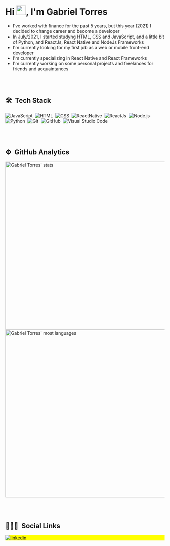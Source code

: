 <h1 align="left">Hi <img src="https://raw.githubusercontent.com/kaueMarques/kaueMarques/master/hi.gif" width="30px">, I'm Gabriel Torres</h1>

- I've worked with finance for the past 5 years, but this year (2021) I decided to change career and become a developer
- In July/2021, I started studyng HTML, CSS and JavaScript, and a little bit of Python, and ReactJs, React Native and NodeJs Frameworks
- I'm currently looking for my first job as a web or mobile front-end developer
- I'm currently specializing in React Native and React Frameworks
- I'm currently working on some personal projects and freelances for friends and acquaintances

<br><br>

## 🛠 &nbsp;Tech Stack

![JavaScript](https://img.shields.io/badge/-JavaScript-05122A?style=flat&logo=javascript)&nbsp;
![HTML](https://img.shields.io/badge/-HTML-05122A?style=flat&logo=HTML5)&nbsp;
![CSS](https://img.shields.io/badge/-CSS-05122A?style=flat&logo=CSS3&logoColor=1572B6)&nbsp;
![ReactNative](https://img.shields.io/badge/-ReactNative-05122A?style=flat&logo=react)&nbsp;
![ReactJs](https://img.shields.io/badge/-React-05122A?style=flat&logo=react)&nbsp;
![Node.js](https://img.shields.io/badge/-Node.js-05122A?style=flat&logo=node.js)&nbsp;
![Python](https://img.shields.io/badge/-Python-05122A?style=flat&logo=python)&nbsp;
![Git](https://img.shields.io/badge/-Git-05122A?style=flat&logo=git)&nbsp;
![GitHub](https://img.shields.io/badge/-GitHub-05122A?style=flat&logo=github)&nbsp;
![Visual Studio Code](https://img.shields.io/badge/-Visual%20Studio%20Code-05122A?style=flat&logo=visual-studio-code&logoColor=007ACC)&nbsp;

<br><br>

## ⚙️ &nbsp;GitHub Analytics

<p align="left">
<img width="530em" src="https://github-readme-stats-sigma-seven.vercel.app/api?username=gvtorress&show_icons=true&theme=vision-friendly-dark" alt="Gabriel Torres' stats"/>
<img width="530em" src="https://github-readme-stats-sigma-seven.vercel.app/api/top-langs/?username=gvtorress&layout=compact&langs_count=6" alt="Gabriel Torres' most languages"/>
</p>

<br><br>

## 👨🏽‍🦲 &nbsp;Social Links

<p align="left" style="background:yellow">
<a href="https://www.linkedin.com/in/gabriel-torres-05013357/" target="_blank">
  <img align="center" src="https://img.shields.io/badge/-GabrielTorres-05122A?style=flat&logo=linkedin" alt="linkedin"/>
</a>
</p>

<!--
**gvtorress/gvtorress** is a ✨ _special_ ✨ repository because its `README.md` (this file) appears on your GitHub profile.

Here are some ideas to get you started:

- 🔭 I’m currently working on ...
- 🌱 I’m currently learning ...
- 👯 I’m looking to collaborate on ...
- 🤔 I’m looking for help with ...
- 💬 Ask me about ...
- 📫 How to reach me: ...
- 😄 Pronouns: ...
- ⚡ Fun fact: ...
-->
